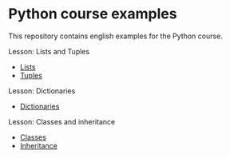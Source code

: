 # Python course examples
This repository contains english examples for the Python course.

Lesson: Lists and Tuples
- [Lists](https://github.com/vojtechruz/python-course-examples-eng/tree/main/lists/lists)
- [Tuples](https://github.com/vojtechruz/python-course-examples-eng/tree/main/lists/tuples)

Lesson: Dictionaries
- [Dictionaries](https://github.com/vojtechruz/python-course-examples-eng/tree/main/dictionaries)

Lesson: Classes and inheritance
- [Classes](https://github.com/vojtechruz/python-course-examples-eng/tree/main/classes/classes)
- [Inheritance](https://github.com/vojtechruz/python-course-examples-eng/tree/main/classes/inheritance)